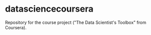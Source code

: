 # datasciencecoursera
Repository for the course project ("The Data Scientist's Toolbox" from Coursera).
